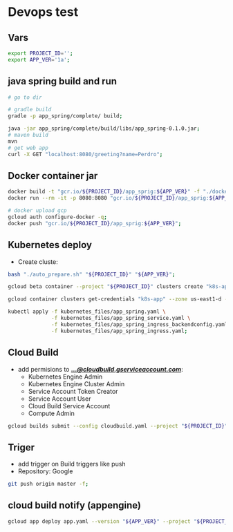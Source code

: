 # Devops test

## Vars
```bash
export PROJECT_ID='';
export APP_VER='1a';
```

## java spring build and run
```bash
# go to dir

# gradle build
gradle -p app_spring/complete/ build;

java -jar app_spring/complete/build/libs/app_spring-0.1.0.jar;
# maven build
mvn
# get web app
curl -X GET "localhost:8080/greeting?name=Perdro";
```

## Docker container jar
```bash
docker build -t "gcr.io/${PROJECT_ID}/app_sprig:${APP_VER}" -f "./docker/Dokerfile" "./";
docker run --rm -it -p 8080:8080 "gcr.io/${PROJECT_ID}/app_sprig:${APP_VER}";

# docker upload gcp
gcloud auth configure-docker -q;
docker push "gcr.io/${PROJECT_ID}/app_sprig:${APP_VER}";
```

## Kubernetes deploy
- Create cluste:
```bash
bash "./auto_prepare.sh" "${PROJECT_ID}" "${APP_VER}";

gcloud beta container --project "${PROJECT_ID}" clusters create "k8s-app" --zone "us-east1-d" --machine-type "n1-standard-1" --preemptible --num-nodes "1" --enable-autoscaling --min-nodes "1" --max-nodes "3" --enable-autorepair --subnetwork "projects/${PROJECT_ID}/regions/us-east1/subnetworks/default";

gcloud container clusters get-credentials "k8s-app" --zone us-east1-d --project "${PROJECT_ID}";

kubectl apply -f kubernetes_files/app_spring.yaml \
              -f kubernetes_files/app_spring_service.yaml \
              -f kubernetes_files/app_spring_ingress_backendconfig.yaml \
              -f kubernetes_files/app_spring_ingress.yaml;
```

## Cloud Build
- add permisions to ***...@cloudbuild.gserviceaccount.com***:
  - Kubernetes Engine Admin
  - Kubernetes Engine Cluster Admin
  - Service Account Token Creator
  - Service Account User
  - Cloud Build Service Account
  - Compute Admin

```bash
gcloud builds submit --config cloudbuild.yaml --project "${PROJECT_ID}";
```

## Triger
- add trigger on Build triggers like push
- Repository: Google

```bash
git push origin master -f;
```

## cloud build notify (appengine)
```bash
gcloud app deploy app.yaml --version "${APP_VER}" --project "${PROJECT_ID}" -q;

```